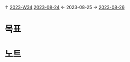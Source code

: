 
↑ [2023-W34](2023-W34.md)
[2023-08-24](2023-08-24.md) ← 2023-08-25 → [2023-08-26](2023-08-26.md)


# 목표



# 노트




